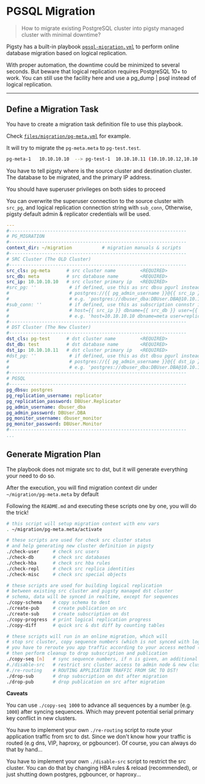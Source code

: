 # PGSQL Migration

> How to migrate existing PostgreSQL cluster into pigsty managed cluster with minimal downtime?

Pigsty has a built-in playbook [`pgsql-migration.yml`](https://github.com/Vonng/pigsty/blob/master/pgsql-migration.yml) to perform online database migration based on logical replication.

With proper automation, the downtime could be minimized to several seconds. But beware that logical replication requires PostgreSQL 10+ to work. You can still use the facility here and use a pg_dump | psql instead of logical replication.


----------------

## Define a Migration Task

You have to create a migration task definition file to use this playbook.

Check [`files/migration/pg-meta.yml`](https://github.com/Vonng/pigsty/blob/master/files/migration/pg-meta.yml) for example.

It will try to migrate the `pg-meta.meta` to `pg-test.test`.

```bash
pg-meta-1	10.10.10.10  --> pg-test-1	10.10.10.11 (10.10.10.12,10.10.10.13)
```

You have to tell pigsty where is the source cluster and destination cluster. The database to be migrated, and the primary IP address.

You should have superuser privileges on both sides to proceed

You can overwrite the superuser connection to the source cluster with `src_pg`, and logical replication connection string with `sub_conn`, Otherwise, pigsty default admin & replicator credentials will be used.


```yaml
---
#-----------------------------------------------------------------
# PG_MIGRATION
#-----------------------------------------------------------------
context_dir: ~/migration           # migration manuals & scripts
#-----------------------------------------------------------------
# SRC Cluster (The OLD Cluster)
#-----------------------------------------------------------------
src_cls: pg-meta      # src cluster name         <REQUIRED>
src_db: meta          # src database name        <REQUIRED>
src_ip: 10.10.10.10   # src cluster primary ip   <REQUIRED>
#src_pg: ''            # if defined, use this as src dbsu pgurl instead of:
#                      # postgres://{{ pg_admin_username }}@{{ src_ip }}/{{ src_db }}
#                      # e.g. 'postgres://dbuser_dba:DBUser.DBA@10.10.10.10:5432/meta'
#sub_conn: ''          # if defined, use this as subscription connstr instead of:
#                      # host={{ src_ip }} dbname={{ src_db }} user={{ pg_replication_username }}'
#                      # e.g. 'host=10.10.10.10 dbname=meta user=replicator password=DBUser.Replicator'
#-----------------------------------------------------------------
# DST Cluster (The New Cluster)
#-----------------------------------------------------------------
dst_cls: pg-test      # dst cluster name         <REQUIRED>
dst_db: test          # dst database name        <REQUIRED>
dst_ip: 10.10.10.11   # dst cluster primary ip   <REQUIRED>
#dst_pg: ''            # if defined, use this as dst dbsu pgurl instead of:
#                      # postgres://{{ pg_admin_username }}@{{ dst_ip }}/{{ dst_db }}
#                      # e.g. 'postgres://dbuser_dba:DBUser.DBA@10.10.10.11:5432/test'
#-----------------------------------------------------------------
# PGSQL
#-----------------------------------------------------------------
pg_dbsu: postgres
pg_replication_username: replicator
pg_replication_password: DBUser.Replicator
pg_admin_username: dbuser_dba
pg_admin_password: DBUser.DBA
pg_monitor_username: dbuser_monitor
pg_monitor_password: DBUser.Monitor
#-----------------------------------------------------------------
...

```



## Generate Migration Plan

The playbook does not migrate src to dst, but it will generate everything your need to do so.

After the execution, you will find migration context dir under `~/migration/pg-meta.meta`  by default

Following the `README.md` and executing these scripts one by one, you will do the trick!


```bash
# this script will setup migration context with env vars
. ~/migration/pg-meta.meta/activate

# these scripts are used for check src cluster status
# and help generating new cluster definition in pigsty
./check-user     # check src users
./check-db       # check src databases
./check-hba      # check src hba rules
./check-repl     # check src replica identities
./check-misc     # check src special objects

# these scripts are used for building logical replication
# between existing src cluster and pigsty managed dst cluster
# schema, data will be synced in realtime, except for sequences
./copy-schema    # copy schema to dest
./create-pub     # create publication on src
./create-sub     # create subscription on dst
./copy-progress  # print logical replication progress
./copy-diff      # quick src & dst diff by counting tables

# these scripts will run in an online migration, which will
# stop src cluster, copy sequence numbers (which is not synced with logical replication)
# you have to reroute you app traffic according to your access method (dns,vip,haproxy,pgbouncer,etc...)
# then perform cleanup to drop subscription and publication
./copy-seq [n]   # sync sequence numbers, if n is given, an additional shift will applied
#./disable-src   # restrict src cluster access to admin node & new cluster (YOUR IMPLEMENTATION)
#./re-routing    # ROUTING APPLICATION TRAFFIC FROM SRC TO DST!            (YOUR IMPLEMENTATION)
./drop-sub       # drop subscription on dst after migration
./drop-pub       # drop publication on src after migration
```



**Caveats**

You can use `./copy-seq 1000` to advance all sequences by a number (e.g. `1000`) after syncing sequences.
Which may prevent potential serial primary key conflict in new clusters.

You have to implement your own `./re-routing` script to route your application traffic from src to dst.
Since we don't know how your traffic is routed (e.g dns, VIP, haproxy, or pgbouncer).
Of course, you can always do that by hand...

You have to implement your own `./disable-src` script to restrict the src cluster.
You can do that by changing HBA rules & reload (recommended), or just shutting down postgres, pgbouncer, or haproxy...



